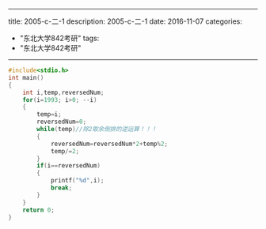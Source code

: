 
---
title: 2005-c-二-1
description: 2005-c-二-1
date: 2016-11-07
categories:
  - "东北大学842考研"
tags:
  - "东北大学842考研"

---


```cpp
#include<stdio.h>
int main()
{
    int i,temp,reversedNum;
    for(i=1993; i>0; --i)
    {
        temp=i;
        reversedNum=0;
        while(temp)//除2取余倒排的逆运算！！！
        {
            reversedNum=reversedNum*2+temp%2;
            temp/=2;
        }
        if(i==reversedNum)
        {
            printf("%d",i);
            break;
        }
    }
    return 0;
}

```

